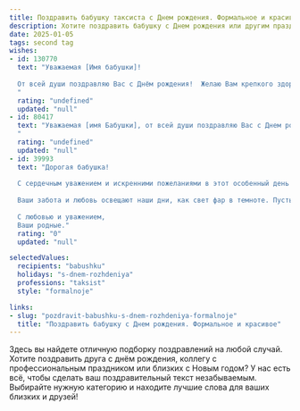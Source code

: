 ```yaml
---
title: Поздравить бабушку таксиста c Днем рождения. Формальное и красивое
description: Хотите поздравить бабушку c Днем рождения или другим праздником? Наш ИИ создаст незабываемое поздравление, а вы обязательно выделитесь среди других.  
date: 2025-01-05
tags: second tag
wishes:
- id: 130770
  text: "Уважаемая [Имя бабушки]!
  
  От всей души поздравляю Вас с Днём рождения!  Желаю Вам крепкого здоровья, оптимизма и долголетия. Пусть каждый Ваш день будет наполнен радостью, теплом и заботой близких.  Пусть Ваш богатый жизненный опыт и профессионализм, накопленный за годы работы таксистом,  и дальше служат Вам примером для всех нас.  Счастья Вам и всех благ!
  "
  rating: "undefined"
  updated: "null"
- id: 80417
  text: "Уважаемая [имя Бабушки], от всей души поздравляю Вас с Днем рождения! Желаю крепкого здоровья, бодрости духа и долгих лет жизни. Пусть каждый день приносит Вам радость и позитив, а Ваши дни будут наполнены заботой и любовью близких.
  "
  rating: "undefined"
  updated: "null"
- id: 39993
  text: "Дорогая бабушка!
  
  С сердечным уважением и искренними пожеланиями в этот особенный день поздравляем вас с днем рождения! Ваш жизненный путь, полный мудрости и опыта, вдохновляет и радует всех нас. Вы — настоящий мастер своего дела, и ваше умение с радостью и теплотой вести за собой пассажиров, как таксист, вызывает восхищение.
  
  Ваши забота и любовь освещают наши дни, как свет фар в темноте. Пусть каждый момент вашей жизни будет наполнен счастьем, здоровьем и радостью. Желаем вам много положительных эмоций, тепла родных и близких, а также успешных и спокойных поездок по жизни.
  
  С любовью и уважением,
  Ваши родные."
  rating: "0"
  updated: "null"

selectedValues:
  recipients: "babushku"
  holidays: "s-dnem-rozhdeniya"
  professions: "taksist"
  style: "formalnoje"

links:
- slug: "pozdravit-babushku-s-dnem-rozhdeniya-formalnoje"
  title: "Поздравить бабушку c Днем рождения. Формальное и красивое"
---
```


Здесь вы найдете отличную подборку поздравлений на любой случай. 
Хотите поздравить друга с днём рождения, коллегу с профессиональным праздником или близких с Новым годом? У нас есть всё, чтобы сделать ваш поздравительный текст незабываемым. Выбирайте нужную категорию и находите лучшие слова для ваших близких и друзей!

